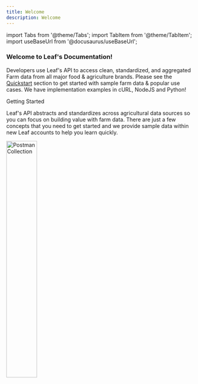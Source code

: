 ```yaml
---
title: Welcome
description: Welcome
---
```


import Tabs from '@theme/Tabs';
import TabItem from '@theme/TabItem';
import useBaseUrl from '@docusaurus/useBaseUrl';


### Welcome to Leaf's Documentation!

Developers use Leaf's API to access clean, standardized,
and aggregated Farm data from all major food & agriculture brands.
Please see the [Quickstart](https://docs.withleaf.io/docs/quickstart) section to get started with sample farm data & popular use cases.
We have implementation examples in cURL, NodeJS and Python!

Getting Started

Leaf's API abstracts and standardizes across agricultural data sources so you can focus on building value with farm data.
There are just a few concepts that you need to get started and we provide sample data within new Leaf accounts to help you learn quickly.

<a href="https://github.com/Leaf-Agriculture/Leaf-quickstart-Postman-collection">
<img class="postman-image" alt="Postman Collection" width="40%" src={useBaseUrl('img/postman_collection_green.png')} />
</a>
